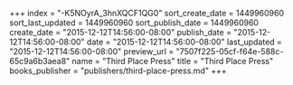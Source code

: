 +++
index = "-K5NOyrA_3hnXQCF1QG0"
sort_create_date = 1449960960
sort_last_updated = 1449960960
sort_publish_date = 1449960960
create_date = "2015-12-12T14:56:00-08:00"
publish_date = "2015-12-12T14:56:00-08:00"
date = "2015-12-12T14:56:00-08:00"
last_updated = "2015-12-12T14:56:00-08:00"
preview_url = "7507f225-05cf-f64e-588c-65c9a6b3aea8"
name = "Third Place Press"
title = "Third Place Press"
books_publisher = "publishers/third-place-press.md"
+++
